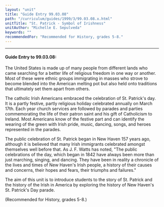 ```yaml
---
layout: "unit"
title: "Guide Entry 99.03.08"
path: "/curriculum/guides/1999/3/99.03.08.x.html"
unitTitle: "St. Patrick - Symbol of Irishness"
unitAuthor: "Michelle E. Sepulveda"
keywords: ""
recommendedFor: "Recommended for History, grades 5-8."
---
```

<body>
<hr/>
<h4>
Guide Entry to 99.03.08:
</h4>
The United States is made up of many people from different lands who came searching for a better life of religious freedom in one way or another.  Most of these were ethnic groups immigrating in masses who strove to become blended into the American melting pot but also held onto traditions that ultimately set them apart from others.
<p>
The catholic Irish Americans embraced the celebration of St. Patrick's day.  It is a partly festive, partly religious holiday celebrated annually on March 17th.  Each year church services are followed by parades and parties commemorating the life of their patron saint and his gift of Catholicism to Ireland.  Most Americans know of the festive part and can identify the wearing of the green with Irish pride, music, dancing, songs, and heroes represented in the parades.
</p>
<p>
The public celebration of St. Patrick began in New Haven 157 years ago, although it is believed that many Irish immigrants celebrated amongst themselves well before that.  As J. F. Watts has noted, "The public celebrations of the day, which began in 1842 have always been more than just marching, singing, and dancing. They have been in reality a chronicle of the lives and times of New Haven's Irish people, a history of their causes and concerns, their hopes and fears, their triumphs and failures."
</p>
<p>
The aim of this unit is to introduce students to the story of St. Patrick and the history of the Irish in America by exploring the history of New Haven's St. Patrick's Day parade.
</p>
<p>
(Recommended for History, grades 5-8.)
</p>
</body>